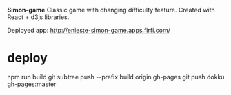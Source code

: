 **Simon-game**
Classic game with changing difficulty feature.
Created with React + d3js libraries.

Deployed app:
http://enieste-simon-game.apps.firfi.com/



# deploy
npm run build
git subtree push --prefix build origin gh-pages
git push dokku gh-pages:master
